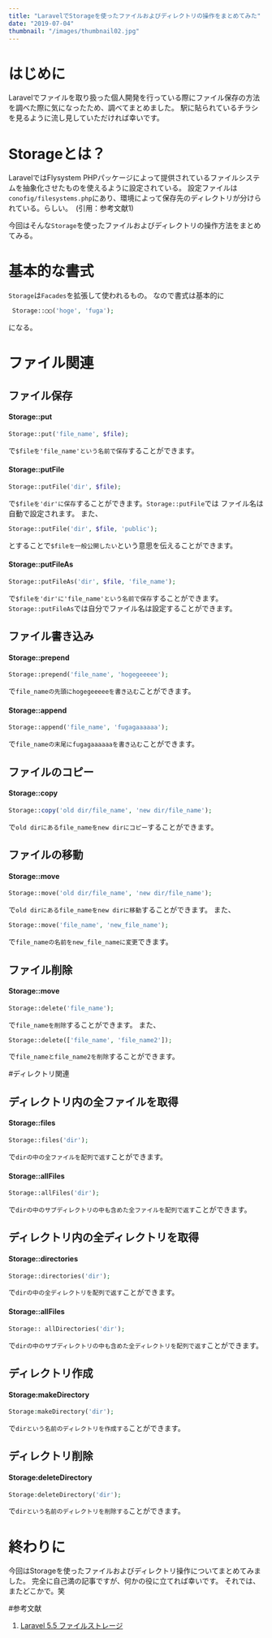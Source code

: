 ```yaml
---
title: "LaravelでStorageを使ったファイルおよびディレクトリの操作をまとめてみた"
date: "2019-07-04"
thumbnail: "/images/thumbnail02.jpg"
---
```


# はじめに
Laravelでファイルを取り扱った個人開発を行っている際にファイル保存の方法を調べた際に気になったため、調べてまとめました。
駅に貼られているチラシを見るように流し見していただければ幸いです。

# Storageとは？
LaravelではFlysystem PHPパッケージによって提供されているファイルシステムを抽象化させたものを使えるように設定されている。
設定ファイルは`conofig/filesystems.php`にあり、環境によって保存先のディレクトリが分けられている。らしい。　(引用：参考文献1)

今回はそんな`Storage`を使ったファイルおよびディレクトリの操作方法をまとめてみる。

# 基本的な書式
`Storage`は`Facades`を拡張して使われるもの。
なので書式は基本的に

```php
 Storage::◯◯('hoge', 'fuga');
```
になる。
# ファイル関連
## ファイル保存
#### Storage::put
```php
Storage::put('file_name', $file);
```
で`$fileを'file_name'という名前で保存`することができます。

#### Storage::putFile
```php
Storage::putFile('dir', $file);
```
で`$fileを'dir'に保存`することができます。`Storage::putFile`では
ファイル名は自動で設定されます。
また、

```php
Storage::putFile('dir', $file, 'public');
```
とすることで`$fileを一般公開したい`という意思を伝えることができます。

#### Storage::putFileAs
```php
Storage::putFileAs('dir', $file, 'file_name');
```
で`$fileを'dir'に'file_name'という名前で保存`することができます。`Storage::putFileAs`では自分でファイル名は設定することができます。

## ファイル書き込み
#### Storage::prepend
```php
Storage::prepend('file_name', 'hogegeeeee');
```
で`file_nameの先頭にhogegeeeeeを書き込む`ことができます。

#### Storage::append
```php
Storage::append('file_name', 'fugagaaaaaa');
```
で`file_nameの末尾にfugagaaaaaaを書き込む`ことができます。

## ファイルのコピー
#### Storage::copy
```php
Storage::copy('old dir/file_name', 'new dir/file_name');
```
で`old dirにあるfile_nameをnew dirにコピー`することができます。

## ファイルの移動
#### Storage::move

```php
Storage::move('old dir/file_name', 'new dir/file_name');
```

で`old dirにあるfile_nameをnew dirに移動`することができます。
また、

```php
Storage::move('file_name', 'new_file_name');
```

で`file_nameの名前をnew_file_nameに変更`できます。

## ファイル削除

#### Storage::move

```php
Storage::delete('file_name');
```

で`file_nameを削除`することができます。
また、

```php
Storage::delete(['file_name', 'file_name2']);
```
で`file_nameとfile_name2を削除`することができます。

#ディレクトリ関連
## ディレクトリ内の全ファイルを取得
#### Storage::files

```php
Storage::files('dir');
```
で`dirの中の全ファイルを配列で返す`ことができます。

#### Storage::allFiles

```php
Storage::allFiles('dir');
```
で`dirの中のサブディレクトリの中も含めた全ファイルを配列で返す`ことができます。


## ディレクトリ内の全ディレクトリを取得
#### Storage::directories

```php
Storage::directories('dir');
```
で`dirの中の全ディレクトリを配列で返す`ことができます。

#### Storage::allFiles

```php
Storage:: allDirectories('dir');
```
で`dirの中のサブディレクトリの中も含めた全ディレクトリを配列で返す`ことができます。

## ディレクトリ作成
#### Storage:makeDirectory 
```php
Storage:makeDirectory('dir');
```
で`dirという名前のディレクトリを作成する`ことができます。

## ディレクトリ削除
#### Storage:deleteDirectory 
```php
Storage:deleteDirectory('dir');
```
で`dirという名前のディレクトリを削除する`ことができます。
# 終わりに
今回はStorageを使ったファイルおよびディレクトリ操作についてまとめてみました。
完全に自己満の記事ですが、何かの役に立てれば幸いです。
それでは、またどこかで。笑

#参考文献
1. [Laravel 5.5 ファイルストレージ](https://readouble.com/laravel/5.5/ja/filesystem.html)


